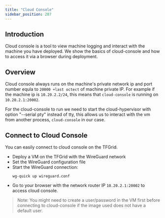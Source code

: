 ```yaml
---
title: "Cloud Console"
sidebar_position: 287
---
```






## Introduction

Cloud console is a tool to view machine logging and interact with the machine you have deployed. We show the basics of cloud-console and how to access it via a browser during deployment.

## Overview

Cloud console always runs on the machine's private network ip and port number equla to `20000 +last octect` of machine private IP. For example if the machine ip is `10.20.2.2/24`, this means that `cloud-console` is running on `10.20.2.1:20002`.

For the cloud-console to run we need to start the cloud-hypervisor with option "--serial pty" instead of tty, this allows us to interact with the vm from another process, `cloud-console` in our case.

## Connect to Cloud Console

You can easily connect to cloud console on the TFGrid.

- Deploy a VM on the TFGrid with the WireGuard network
- Set the WireGuard configuration file
- Start the WireGuard connection:
    ```
    wg-quick up wireguard.conf
    ```
- Go to your browser with the network router IP `10.20.2.1:20002` to access cloud console.

> Note: You might need to create a user/password in the VM first before connecting to cloud-console if the image used does not have a default user.